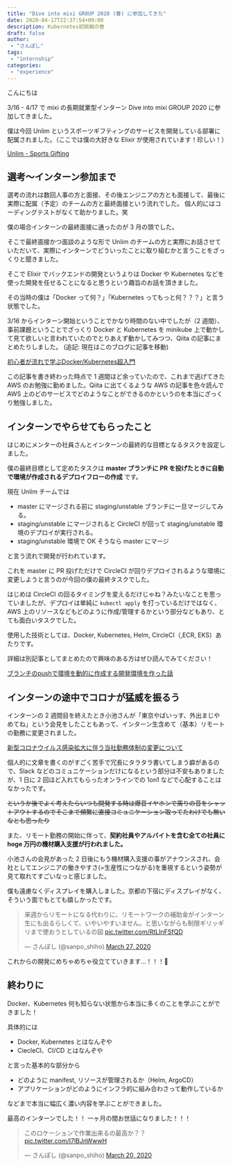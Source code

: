 ```yaml
---
title: "Dive into mixi GROUP 2020 (春) に参加してきた"
date: 2020-04-17T22:37:54+09:00
description: Kubernetes初挑戦の巻
draft: false
author:
 - "さんぽし"
tags:
 - "internship"
categories:
 - "experience"
---
```


こんにちは

3/16 - 4/17 で mixi の長期就業型インターン Dive into mixi GROUP 2020 に参加してきました。

僕は今回 Unlim というスポーツギフティングのサービスを開発している部署に配属されました。（ここでは僕の大好きな Elixir が使用されています！珍しい！）

[Unlim - Sports Gifting](https://unlim.team/)

## 選考〜インターン参加まで
選考の流れは数回人事の方と面接、その後エンジニアの方とも面接して、最後に実際に配属（予定）のチームの方と最終面接という流れでした。
個人的にはコーディングテストがなくて助かりました。笑


僕の場合インターンの最終面接に通ったのが 3 月の頭でした。

そこで最終面接かつ面談のような形で Unlim のチームの方と実際にお話させていただいて、実際にインターンでどういったことに取り組むかと言うことをざっくりと聞きました。

そこで Elixir でバックエンドの開発というよりは Docker や Kubernetes などを使った開発を任せることになると思うという趣旨のお話を頂きました。

その当時の僕は「Docker って何？」「Kubernetes ってもっと何？？？」と言う状態でした。

3/16 からインターン開始ということでかなり時間のない中でしたが（2 週間）、事前課題ということでざっくり Docker と Kubernetes を minikube 上で動かして見て欲しいと言われていたのでとりあえず動かしてみつつ、Qiita の記事にまとめたりしました。
(追記: 現在はこのブログに記事を移動)

[初心者が流れで学ぶDocker/Kubernetes超入門](/posts/2020-03-08-qiita-fc8082f3d303c04cca2e/)

この記事を書き終わった時点で 1 週間ほど余っていたので、これまで逃げてきた AWS のお勉強に勤めました。Qiita に出てくるような AWS の記事を色々読んで AWS 上のどのサービスでどのようなことができるのかというのを本当にざっくり勉強しました。


## インターンでやらせてもらったこと
はじめにメンターの社員さんとインターンの最終的な目標となるタスクを設定しました。

僕の最終目標として定めたタスクは
**master ブランチに PR を投げたときに自動で環境が作成されるデプロイフローの作成**
です。

現在 Unlim チームでは

- master にマージされる前に staging/unstable ブランチに一旦マージしてみる。
- staging/unstable にマージされると CircleCI が回って staging/unstable 環境のデプロイが実行される。
- staging/unstable 環境で OK そうなら master にマージ

と言う流れで開発が行われています。

これを master に PR 投げただけで CircleCI が回りデプロイされるような環境に変更しようと言うのが今回の僕の最終タスクでした。

はじめは CircleCI の回るタイミングを変えるだけじゃね？みたいなことを思っていましたが、デプロイは単純に `kubectl apply` を打っているだけではなく、AWS 上のリソースなどもどのように作成/管理するかという部分などもあり、とても面白いタスクでした。

使用した技術としては、Docker, Kubernetes, Helm, CircleCI（,ECR, EKS）あたりです。

詳細は別記事としてまとめたので興味のある方はぜひ読んでみてください！

[ブランチのpushで環境を動的に作成する開発環境を作った話](/posts/2020-04-13-qiita-c2ca5ebc56ade9b79b33/)



## インターンの途中でコロナが猛威を振るう
インターンの 2 週間目を終えたとき小池さんが「東京やばいっす、外出まじやめてね」という会見をしたこともあって、インターン生含めて（基本）リモートの勤務に変更されました。

[新型コロナウイルス感染拡大に伴う当社勤務体制の変更について](https://mixi.co.jp/press/2020/0327/3923/index.html)

個人的に文章を書くのがすごく苦手で冗長にタラタラ書いてしまう癖があるので、Slack などのコミュニケーションだけになるという部分は不安もありましたが、1 日に 2 回ほど入れてもらったオンラインでの 1on1 などで心配することはなかったです。

~~というか後でよく考えたらいつも開発する時は爆音イヤホンで周りの音をシャットアウトするのでそこまで頻繁に直接コミュニケーション取ってたわけでも無いなとも思ったり~~

また、リモート勤務の開始に伴って、**契約社員やアルバイトを含む全ての社員に hoge 万円の機材購入支援が行われました。**

小池さんの会見があった 2 日後にもう機材購入支援の事がアナウンスされ、会社としてエンジニアの働きやすさ(=生産性につながる)を重視するという姿勢が見て取れてすごいなっと感じました。

僕も遠慮なくディスプレイを購入しました。京都の下宿にディスプレイがなく、そういう面でもとても嬉しかったです。

<blockquote class="twitter-tweet"><p lang="ja" dir="ltr">来週からリモートになる代わりに、リモートワークの補助金がインターン生にも出るらしくて、いやいやすいません。と思いながらも制限ギリッギリまで使おうとしているの図 <a href="https://t.co/RtLInFSfQD">pic.twitter.com/RtLInFSfQD</a></p>&mdash; さんぽし (@sanpo_shiho) <a href="https://twitter.com/sanpo_shiho/status/1243505596738895872?ref_src=twsrc%5Etfw">March 27, 2020</a></blockquote> <script async src="https://platform.twitter.com/widgets.js" charset="utf-8"></script>

これからの開発にめちゃめちゃ役立てていきます…！！！💪


## 終わりに
Docker、Kubernetes 何も知らない状態から本当に多くのことを学ぶことができました！

具体的には

- Docker, Kubernetes とはなんぞや
- CiecleCI、CI/CD とはなんぞや

と言った基本的な部分から

- どのように manifest, リソースが管理されるか（Helm, ArgoCD）
- アプリケーションがどのようにインフラ的に組み合わさって動作しているか

などまで本当に幅広く濃い内容を学ぶことができました。

最高のインターンでした！！
一ヶ月の間お世話になりました！！！

<blockquote class="twitter-tweet"><p lang="ja" dir="ltr">このロケーションで作業出来るの最高か？？ <a href="https://t.co/I7lBJnWwwH">pic.twitter.com/I7lBJnWwwH</a></p>&mdash; さんぽし (@sanpo_shiho) <a href="https://twitter.com/sanpo_shiho/status/1240830793032720384?ref_src=twsrc%5Etfw">March 20, 2020</a></blockquote> <script async src="https://platform.twitter.com/widgets.js" charset="utf-8"></script>
 
